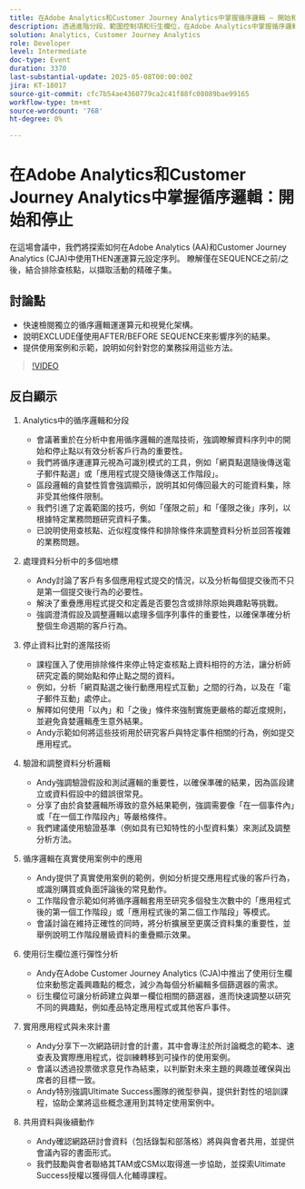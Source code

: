 ```yaml
---
title: 在Adobe Analytics和Customer Journey Analytics中掌握循序邏輯 — 開始和停止
description: 透過進階分段、範圍控制項和衍生欄位，在Adobe Analytics中掌握循序邏輯，以發掘客戶行為模式並提高資料準確性。
solution: Analytics, Customer Journey Analytics
role: Developer
level: Intermediate
doc-type: Event
duration: 3370
last-substantial-update: 2025-05-08T00:00:00Z
jira: KT-18017
source-git-commit: cfc7b54ae4360779ca2c41f88fc08089bae99165
workflow-type: tm+mt
source-wordcount: '768'
ht-degree: 0%

---
```



# 在Adobe Analytics和Customer Journey Analytics中掌握循序邏輯：開始和停止

在這場會議中，我們將探索如何在Adobe Analytics (AA)和Customer Journey Analytics (CJA)中使用THEN運運算元設定序列。 瞭解僅在SEQUENCE之前/之後，結合排除查核點，以擷取活動的精確子集。

## 討論點

* 快速檢閱獨立的循序邏輯運運算元和視覺化架構。
* 說明EXCLUDE僅使用AFTER/BEFORE SEQUENCE來影響序列的結果。
* 提供使用案例和示範，說明如何針對您的業務採用這些方法。

>[!VIDEO](https://video.tv.adobe.com/v/3458040/?learn=on&enablevpops)

## 反白顯示


1. Analytics中的循序邏輯和分段

   * 會議著重於在分析中套用循序邏輯的進階技術，強調瞭解資料序列中的開始和停止點以有效分析客戶行為的重要性。
   * 我們將循序運運算元視為可識別模式的工具，例如「網頁點選隨後傳送電子郵件點選」或「應用程式提交隨後傳送工作階段」。
   * 區段邏輯的貪婪性質會強調顯示，說明其如何傳回最大的可能資料集，除非受其他條件限制。
   * 我們引進了定義範圍的技巧，例如「僅限之前」和「僅限之後」序列，以根據特定業務問題研究資料子集。
   * 已說明使用查核點、近似程度條件和排除條件來調整資料分析並回答複雜的業務問題。

2. 處理資料分析中的多個地標

   * Andy討論了客戶有多個應用程式提交的情況，以及分析每個提交後而不只是第一個提交後行為的必要性。
   * 解決了重疊應用程式提交和定義是否要包含或排除原始興趣點等挑戰。
   * 強調澄清假設及調整邏輯以處理多個序列事件的重要性，以確保準確分析整個生命週期的客戶行為。

3. 停止資料比對的進階技術

   * 課程匯入了使用排除條件來停止特定查核點上資料相符的方法，讓分析師研究定義的開始點和停止點之間的資料。
   * 例如，分析「網頁點選之後行動應用程式互動」之間的行為，以及在「電子郵件互動」處停止。
   * 解釋如何使用「以內」和「之後」條件來強制實施更嚴格的鄰近度規則，並避免貪婪邏輯產生意外結果。
   * Andy示範如何將這些技術用於研究客戶與特定事件相關的行為，例如提交應用程式。

4. 驗證和調整資料分析邏輯

   * Andy強調驗證假設和測試邏輯的重要性，以確保準確的結果，因為區段建立或資料假設中的錯誤很常見。
   * 分享了由於貪婪邏輯所導致的意外結果範例，強調需要像「在一個事件內」或「在一個工作階段內」等嚴格條件。
   * 我們建議使用驗證基準（例如具有已知特性的小型資料集）來測試及調整分析方法。

5. 循序邏輯在真實使用案例中的應用

   * Andy提供了真實使用案例的範例，例如分析提交應用程式後的客戶行為，或識別購買或負面評論後的常見動作。
   * 工作階段會示範如何將循序邏輯套用至研究多個發生次數中的「應用程式後的第一個工作階段」或「應用程式後的第二個工作階段」等模式。
   * 會議討論在維持正確性的同時，將分析擴展至更廣泛資料集的重要性，並舉例說明工作階段層級資料的重疊顯示效果。

6. 使用衍生欄位進行彈性分析

   * Andy在Adobe Customer Journey Analytics (CJA)中推出了使用衍生欄位來動態定義興趣點的概念，減少為每個分析編輯多個篩選器的需求。
   * 衍生欄位可讓分析師建立與單一欄位相關的篩選器，進而快速調整以研究不同的興趣點，例如產品特定應用程式或其他客戶事件。

7. 實用應用程式與未來計畫

   * Andy分享下一次網路研討會的計畫，其中會專注於所討論概念的範本、速查表及實際應用程式，從訓練轉移到可操作的使用案例。
   * 會議以透過投票徵求意見作為結束，以判斷對未來主題的興趣並確保與出席者的目標一致。
   * Andy特別強調Ultimate Success團隊的微型參與，提供針對性的培訓課程，協助企業將這些概念運用到其特定使用案例中。

8. 共用資料與後續動作

   * Andy確認網路研討會資料（包括錄製和部落格）將與與會者共用，並提供會議內容的書面形式。
   * 我們鼓勵與會者聯絡其TAM或CSM以取得進一步協助，並探索Ultimate Success授權以獲得個人化輔導課程。
